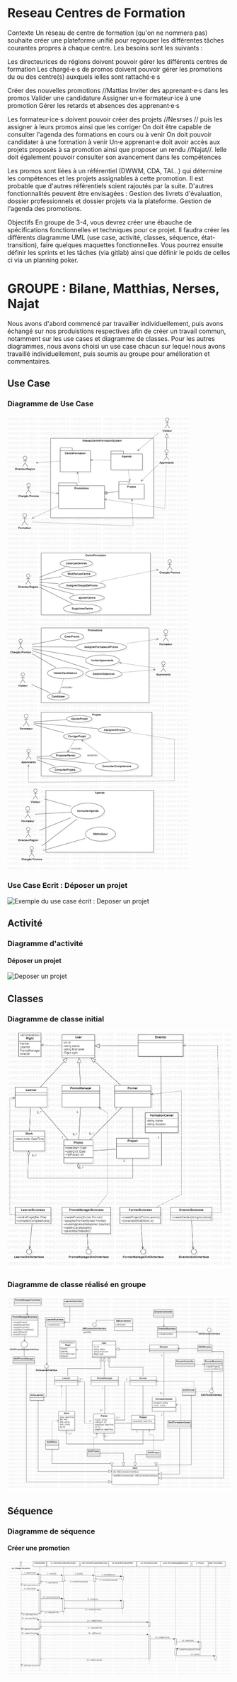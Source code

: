 # Reseau Centres de Formation

Contexte
Un réseau de centre de formation (qu'on ne nommera pas) souhaite créer une plateforme unifié pour regrouper
les différentes tâches courantes propres à chaque centre.
Les besoins sont les suivants :

Les directeurices de régions doivent pouvoir gérer les différents centres de formation
Les chargé·e·s de promos doivent pouvoir gérer les promotions du ou des centre(s) auxquels ielles sont rattaché·e·s

Créer des nouvelles promotions //Mattias
Inviter des apprenant·e·s dans les promos
Valider une candidature
Assigner un·e formateur·ice à une promotion
Gérer les retards et absences des apprenant·e·s


Les formateur·ice·s doivent pouvoir créer des projets //Nesrses // puis les assigner à leurs promos ainsi que les corriger
On doit être capable de consulter l'agenda des formations en cours ou à venir
On doit pouvoir candidater à une formation à venir
Un·e apprenant·e doit avoir accès aux projets proposés à sa promotion ainsi que proposer un rendu //Najat//. Ielle doit également pouvoir consulter son avancement dans les compétences

Les promos sont liées à un référentiel (DWWM, CDA, TAI...) qui détermine les compétences et les projets assignables à cette promotion. Il est probable que d'autres référentiels soient rajoutés par la suite.
D'autres fonctionnalités peuvent être envisagées : Gestion des livrets d'évaluation, dossier professionnels et dossier projets via la plateforme. Gestion de l'agenda des promotions.

Objectifs
En groupe de 3-4, vous devrez créer une ébauche de spécifications fonctionnelles et techniques pour ce projet.
Il faudra créer les différents diagramme UML (use case, activité, classes, séquence, état-transition), faire quelques maquettes fonctionnelles.
Vous pourrez ensuite définir les sprints et les tâches (via gitlab) ainsi que définir le poids de celles ci via un planning poker.



# GROUPE : Bilane, Matthias, Nerses, Najat

Nous avons d'abord commencé par travailler individuellement, puis avons échangé sur nos produistions respectives afin de créer un travail commun, notamment sur les use cases et diagramme de classes. 
Pour les autres diagrammes, nous avons choisi un use case chacun sur lequel nous avons travaillé individuellement, puis soumis au groupe pour amélioration et commentaires. 

## Use Case

### Diagramme de Use Case
![DiagUseCases](UseCaseDiagram1.jpg)

### Use Case Ecrit : Déposer un projet
![Exemple du use case écrit : Deposer un projet](UseCaseEcritDeposerProjet.JPG)


## Activité

### Diagramme d'activité
#### Déposer un projet 
![Deposer un projet](DiagActiviteDepotProjet.jpg)


## Classes

### Diagramme de classe initial
![diagramme de classe](DiagClassesCentreFormation.jpg)

### Diagramme de classe réalisé en groupe
![diagramme de classe commun](DiagClassesCommun1.jpg)


## Séquence

### Diagramme de séquence 
#### Créer une promotion
![diagramme de séquence : Créer une promotion](DiagSequenceCreerPromo1.jpg)








